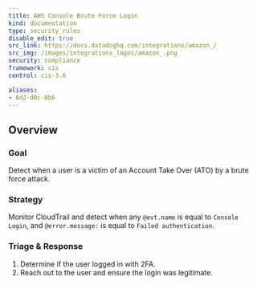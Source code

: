 ```yaml
---
title: AWS Console Brute Force Login
kind: documentation
type: security_rules
disable_edit: true
src_link: https://docs.datadoghq.com/integrations/amazon_/
src_img: /images/integrations_logos/amazon_.png
security: compliance
framework: cis
control: cis-3.6

aliases:
- 8d2-d0c-0b6
---
```


## Overview

### Goal
Detect when a user is a victim of an Account Take Over (ATO) by a brute force attack.

### Strategy
Monitor CloudTrail and detect when any `@evt.name` is equal to `Console Login`, and `@error.message:` is equal to `Failed authentication`. 

### Triage & Response
1. Determine if the user logged in with 2FA.
2. Reach out to the user and ensure the login was legitimate.